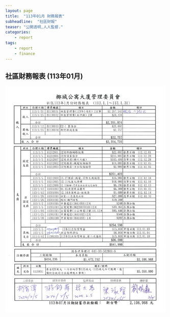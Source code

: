 ```yaml
---
layout: page
title:  "113年01月 財務報表"
subheadline:  "社區財報"
teaser: "公開透明,人人監督."
categories:
    - report
tags:
    - report
    - finance
---
```


## 社區財務報表 (113年01月)

![](https://github.com/coconutcity30050/community27/raw/gh-pages/assets/reports/113-01-%E8%B2%A1%E5%8B%99%E5%A0%B1%E8%A1%A8.jpg)

